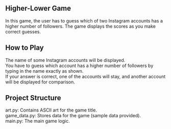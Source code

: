 <h2>Higher-Lower Game</h2>
In this game, the user has to guess which of two Instagram accounts has a higher number of followers. The game displays the scores as you make correct guesses.

<h2>How to Play</h2>
The name of some Instagram accounts will be displayed.
<br>
You have to guess which account has a higher number of followers by typing in the name exactly as shown.
<br>
If your answer is correct, one of the accounts will stay, and another account will be displayed for comparison.
<h2>Project Structure</h2>
art.py: Contains ASCII art for the game title.
<br>
game_data.py: Stores data for the game (sample data provided).
<br>
main.py: The main game logic.
